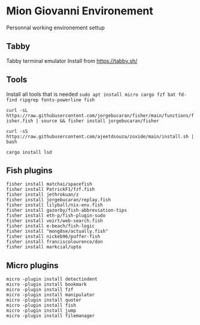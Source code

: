 
# Mion Giovanni Environement

Personnal working environement settup

## Tabby
Tabby terminal emulator 
Install from https://tabby.sh/

## Tools
Install all tools that is needed
``
sudo apt install
micro
cargo
fzf
bat
fd-find
ripgrep
fonts-powerline
fish
``

``
curl -sL https://raw.githubusercontent.com/jorgebucaran/fisher/main/functions/fisher.fish | source && fisher install jorgebucaran/fisher
``

``
curl -sS https://raw.githubusercontent.com/ajeetdsouza/zoxide/main/install.sh | bash
``

``
cargo install lsd
``

## Fish plugins
```
fisher install matchai/spacefish
fisher install PatrickF1/fzf.fish
fisher install jethrokuan/z
fisher install jorgebucaran/replay.fish
fisher install lilyball/nix-env.fish
fisher install gazorby/fish-abbreviation-tips
fisher install eth-p/fish-plugin-sudo
fisher install veirt/web-search.fish
fisher install e-beach/fish-logic
fisher install "mong8se/actually.fish"
fisher install nickeb96/puffer-fish
fisher install franciscolourenco/don
fisher install markcial/upto
```

## Micro plugins
```
micro -plugin install detectindent
micro -plugin install bookmark
micro -plugin install fzf
micro -plugin install manipulator
micro -plugin install quoter
micro -plugin install fish
micro -plugin install jump
micro -plugin install filemanager
```

